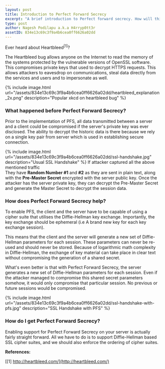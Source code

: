 ```yaml
---
layout: post
title: Introduction to Perfect Forward Secrecy
excerpt: "A brief introduction to Perfect forward secrecy. How will this impact our secure communications, why should be care about it."
type: post
author: Nagesh Podilapu a.k.a H4rryp0tt3r
assetID: 834e13c69c3f9a4b6cea0ff6626a02dd
---
```

Ever heard about Heartbleed<sup>[1]</sup>?

The Heartbleed bug allows anyone on the Internet to read the memory of the systems protected by the vulnerable versions of OpenSSL software. This compromises private keys that used to decrypt HTTPS requests. This allows attackers to eavesdrop on communications, steal data directly from the services and users and to impersonate as well.

{% include image.html url="/assets/834e13c69c3f9a4b6cea0ff6626a02dd/heartbleed_explanation_2x.png" description="Popular xkcd on heartbleed bug" %}

### **What happened before Perfect Forward Secrecy?**

Prior to the implementation of PFS, all data transmitted between a server and a client could be compromised if the server's private key was ever disclosed. The ability to decrypt the historic data is there because we rely on a single key pair from server which is used in establishing secure connection.

{% include image.html url="/assets/834e13c69c3f9a4b6cea0ff6626a02dd/ssl-handshake.jpg" description="Usual SSL Handshake" %}
If attacker captured all the above mentioned traffic
<br>They have **Random Number #1** and **#2** as they are sent in plain text, along with the **Pre-Master Secret** encrypted with the server public key. Once the attacker has the server private key, they can decrypt the Pre-Master Secret and generate the Master Secret to decrypt the session data.

### **How does Perfect Forward Secrecy help?**

To enable PFS, the client and the server have to be capable of using a cipher suite that utilises the Diffie-Hellman key exchange.
Importantly, the key exchange should be ephemeral (i.e A brand new key for each key exchange session).

This means that the client and the server will generate a new set of Diffie-Hellman parameters for each session. These parameters can never be re-used and should never be stored. Because of logarithmic math complexity in Diffie-Hellman, the exchange of key material can take place in clear text without compromising the generation of a shared secret.

What's even better is that with Perfect Forward Secrecy, the server generates a new set of Diffie-Hellman parameters for each session. Even if the attacker managed to compromise this shared secret parameters somehow, it would only compromise that particular session. No previous or future sessions would be compromised.

{% include image.html url="/assets/834e13c69c3f9a4b6cea0ff6626a02dd/ssl-handshake-with-pfs.jpg" description="SSL Handshake with PFS" %}


### **How do I get Perfect Forward Secrecy?**
Enabling support for Perfect Forward Secrecy on your server is actually fairly straight forward. All we have to do is to support Diffie-Hellman based SSL cipher suites, and we should also enforce the ordering of cipher suites.


**References:**

[[1] http://heartbleed.com/](http://heartbleed.com/)